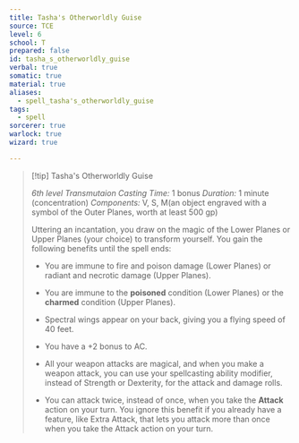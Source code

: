 ```yaml
---
title: Tasha's Otherworldly Guise
source: TCE
level: 6
school: T
prepared: false
id: tasha_s_otherworldly_guise
verbal: true
somatic: true
material: true
aliases:
  - spell_tasha's_otherworldly_guise
tags:
  - spell
sorcerer: true
warlock: true
wizard: true

---
```

>[!tip] Tasha's Otherworldly Guise
>
> *6th level Transmutaion*
> *Casting Time:* 1 bonus
> *Duration:* 1 minute (concentration)
> *Components:* V, S, M(an object engraved with a symbol of the Outer Planes, worth at least 500 gp)
>
>Uttering an incantation, you draw on the magic of the Lower Planes or Upper Planes (your choice) to transform yourself. You gain the following benefits until the spell ends:
>
>-  You are immune to fire and poison damage (Lower Planes) or radiant and necrotic damage (Upper Planes).
>
>-  You are immune to the **poisoned** condition (Lower Planes) or the **charmed** condition (Upper Planes).
>
>-  Spectral wings appear on your back, giving you a flying speed of 40 feet.
>
>-  You have a +2 bonus to AC.
>
>-  All your weapon attacks are magical, and when you make a weapon attack, you can use your spellcasting ability modifier, instead of Strength or Dexterity, for the attack and damage rolls.
>
>-  You can attack twice, instead of once, when you take the **Attack** action on your turn. You ignore this benefit if you already have a feature, like Extra Attack, that lets you attack more than once when you take the Attack action on your turn.
>

